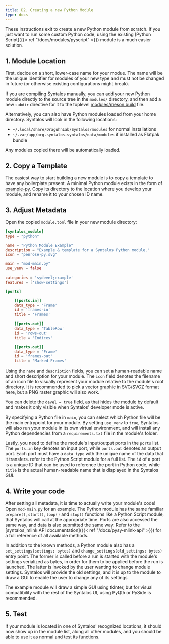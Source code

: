 ```yaml
---
title: D2. Creating a new Python Module
type: docs
---
```


These instructions exit to create a new Python module from scratch.
If you just want to run some custom Python code, using the existing [Python Script]({{< ref "/docs/modules/pyscript" >}})
module is a much easier solution.

## 1. Module Location

First, decice on a short, lower-case name for your modue. The name will be the unique identifier
for modules of your new type and must not be changed in future (or otherwise existing configurations might break).

If you are compiling Syntalos manually, you can add your new Python module directly to the source tree in
the `modules/` directory, and then add a new `subdir` directive for it to the toplevel
[modules/meson.build](https://github.com/bothlab/syntalos/blob/master/modules/meson.build) file.

Alternatively, you can also have Python modules loaded from your home directory. Syntalos will look
in the following locations:

* `~/.local/share/DraguhnLab/Syntalos/modules` for normal installations
* `~/.var/app/org.syntalos.syntalos/data/modules` if installed as Flatpak bundle

Any modules copied there will be automatically loaded.

## 2. Copy a Template

The easiest way to start building a new module is to copy a template to have any boilerplate present.
A minimal Python module exists in the form of [example-py](https://github.com/bothlab/syntalos/tree/master/modules/example-py).
Copy its directory to the location where you develop your module, and rename it to your chosen ID name.

## 3. Adjust Metadata

Open the copied `module.toml` file in your new module directory:

```toml
[syntalos_module]
type = "python"

name = "Python Module Example"
description = "Example & template for a Syntalos Python module."
icon = "penrose-py.svg"

main = "mod-main.py"
use_venv = false

categories = 'sydevel;example'
features = ['show-settings']

[ports]

    [[ports.in]]
    data_type = 'Frame'
    id = 'frames-in'
    title = 'Frames'

    [[ports.out]]
    data_type = 'TableRow'
    id = 'rows-out'
    title = 'Indices'

    [[ports.out]]
    data_type = 'Frame'
    id = 'frames-out'
    title = 'Marked Frames'
```

Using the `name` and `description` fields, you can set a human-readable name and short description for your module.
The `icon` field denotes the filename of an icon file to visually represent your module relative to the module's root directory.
It is recommended to pick a vector graphic in SVG/SVGZ format here, but a PNG raster graphic will also work.

You can delete the `devel = true` field, as that hides the module by default and makes it only visible when Syntalos' developer
mode is active.

By specifying a Python file in `main`, you can select which Python file will be the main entrypoint for your module. By setting
`use_venv` to `true`, Syntalos will also run your module in its own virtual environment, and will install any Python dependencies
from a `requirements.txt` file in the module's folder.

Lastly, you need to define the module's input/output ports in the `ports` list. The `ports.in` key denotes an input port, while
`ports.out` denotes an output port.
Each port must have a `data_type` with the unique name of the data that it transfers. refer to the Python Script module for a full list.
The `id` of a port is a unique ID that can be used to reference the port in Python code, while `title` is the actual human-readable
name that is displayed in the Syntalos GUI.

## 4. Write your code

After setting all metadata, it is time to actually write your module's code!
Open `mod-main.py` for an example. The Python module has the same familiar `prepare()`, `start()`, `loop()` and `stop()`
functions like a Python Script module, that Syntalos will call at the appropriate time.
Ports are also accessed the same way, and data is also submitted the same way. Refer to the [syntalos_mlink API documentation]({{< ref "/docs/pysy-mlink-api" >}})
for a full reference of all available methods.

In addition to the known methods, a Python module also has a `set_settings(settings: bytes)` and `change_settings(old_settings: bytes)`
entry point. The former is called before a run is started with the module's settings serialized as bytes, in order for them to be applied before
the run is launched.
The latter is invoked by the user wanting to change module settings. Syntalos will provide the old settings, and it is up to the module to
draw a GUI to enable the user to change any of its settings

The example module will draw a simple GUI using tkInter, but for visual compatibility with the rest of the Syntalos UI, using PyQt5 or PySide
is recommended.

## 5. Test

If your module is located in one of Syntalos' recognized locations, it should now show up in the module list, along all other modules,
and you should be able to use it as normal and test its functions.
